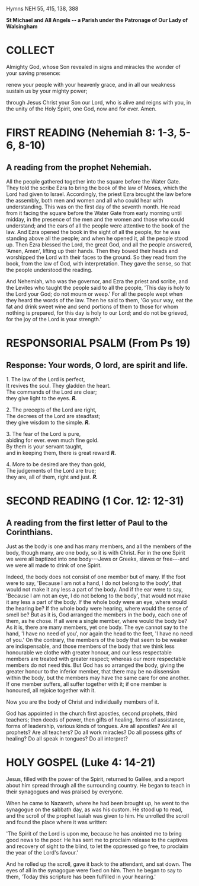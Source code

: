 Hymns NEH 55, 415, 138, 388

**St Michael and All Angels -- a Parish under the Patronage of Our Lady
of Walsingham**

# COLLECT

Almighty God, whose Son revealed in signs and miracles the
wonder of your saving presence:

renew your people with your heavenly grace, and in all our weakness
sustain us by your mighty power;

through Jesus Christ your Son our Lord, who is alive and reigns with
you, in the unity of the Holy Spirit, one God, now and for ever. Amen.

# FIRST READING (Nehemiah 8: 1-3, 5-6, 8-10)

## A reading from the prophet Nehemiah.

All the people gathered together into the square before the Water Gate.
They told the scribe Ezra to bring the book of the law of Moses, which
the Lord had given to Israel. Accordingly, the priest Ezra brought the
law before the assembly, both men and women and all who could hear with
understanding. This was on the first day of the seventh month. He read
from it facing the square before the Water Gate from early morning until
midday, in the presence of the men and the women and those who could
understand; and the ears of all the people were attentive to the book of
the law. And Ezra opened the book in the sight of all the people, for he
was standing above all the people; and when he opened it, all the people
stood up. Then Ezra blessed the Lord, the great God, and all the people
answered, 'Amen, Amen', lifting up their hands. Then they bowed their
heads and worshipped the Lord with their faces to the ground. So they
read from the book, from the law of God, with interpretation. They gave
the sense, so that the people understood the reading.

And Nehemiah, who was the governor, and Ezra the priest and scribe, and
the Levites who taught the people said to all the people, 'This day is
holy to the Lord your God; do not mourn or weep.' For all the people
wept when they heard the words of the law. Then he said to them, 'Go
your way, eat the fat and drink sweet wine and send portions of them to
those for whom nothing is prepared, for this day is holy to our Lord;
and do not be grieved, for the joy of the Lord is your strength.'

# RESPONSORIAL PSALM (From Ps 19)

## Response: Your words, O lord, are spirit and life.

1\. The law of the Lord is perfect,\
It revives the soul. They gladden the heart.\
The commands of the Lord are clear;\
they give light to the eyes.  ***R.***

2\. The precepts of the Lord are right,\
The decrees of the Lord are steadfast;\
they give wisdom to the simple. ***R.***

3\. The fear of the Lord is pure,\
abiding for ever. even much fine gold.\
By them is your servant taught,\
and in keeping them, there is great reward ***R.***

4\. More to be desired are they than gold,\
The judgements of the Lord are true;\
they are, all of them, right and just. ***R.***

# SECOND READING (1 Cor. 12: 12-31)

## A reading from the first letter of Paul to the Corinthians.

Just as the body is one and has many members, and all the members of the
body, though many, are one body, so it is with Christ. For in the one
Spirit we were all baptized into one body---Jews or Greeks, slaves or
free---and we were all made to drink of one Spirit.

Indeed, the body does not consist of one member but of many. If the foot
were to say, 'Because I am not a hand, I do not belong to the body',
that would not make it any less a part of the body. And if the ear were
to say, 'Because I am not an eye, I do not belong to the body', that
would not make it any less a part of the body. If the whole body were an
eye, where would the hearing be? If the whole body were hearing, where
would the sense of smell be? But as it is, God arranged the members in
the body, each one of them, as he chose. If all were a single member,
where would the body be? As it is, there are many members, yet one
body. The eye cannot say to the hand, 'I have no need of you', nor again
the head to the feet, 'I have no need of you.' On the contrary, the
members of the body that seem to be weaker are indispensable, and those
members of the body that we think less honourable we clothe with greater
honour, and our less respectable members are treated with greater
respect; whereas our more respectable members do not need this. But God
has so arranged the body, giving the greater honour to the inferior
member, that there may be no dissension within the body, but the members
may have the same care for one another. If one member suffers, all
suffer together with it; if one member is honoured, all rejoice together
with it.

Now you are the body of Christ and individually members of it. 

God has appointed in the church first apostles, second prophets, third
teachers; then deeds of power, then gifts of healing, forms of
assistance, forms of leadership, various kinds of tongues. Are all
apostles? Are all prophets? Are all teachers? Do all work miracles? Do
all possess gifts of healing? Do all speak in tongues? Do all interpret?

# HOLY GOSPEL (Luke 4: 14-21)

Jesus, filled with the power of the Spirit, returned to Galilee, and a
report about him spread through all the surrounding country. He began to
teach in their synagogues and was praised by everyone.

When he came to Nazareth, where he had been brought up, he went to the
synagogue on the sabbath day, as was his custom. He stood up to
read, and the scroll of the prophet Isaiah was given to him. He unrolled
the scroll and found the place where it was written:

'The Spirit of the Lord is upon me, because he has anointed me to bring
good news to the poor. He has sent me to proclaim release to the
captives and recovery of sight to the blind, to let the oppressed go
free, to proclaim the year of the Lord's favour.'

And he rolled up the scroll, gave it back to the attendant, and sat
down. The eyes of all in the synagogue were fixed on him. Then he began
to say to them, 'Today this scripture has been fulfilled in your
hearing.'


